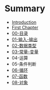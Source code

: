 # Summary

* [Introduction](README.md)
* [First Chapter](chapter1.md)
* [00-目录](mu-lu.md)
* [01-输入-输出](shu-ru-shu-chu.md)
* [02-数据类型](02shu-ju-lei-xing.md)
* [03-常量-变量](chang-liang-bian-liang.md)
* 04-运算
* 05-条件判断
* [06-循环](06xun-huan.md)
* [07-函数](07han-shu.md)
* [08-对象](08dui-xiang.md)

